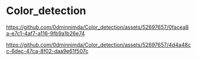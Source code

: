 # Color_detection

https://github.com/0dminnimda/Color_detection/assets/52697657/0facea8a-e7c1-4af7-a116-9fb9a1b26e74

https://github.com/0dminnimda/Color_detection/assets/52697657/4d4a48cc-6dec-47ca-8f02-daa9e61f507c
